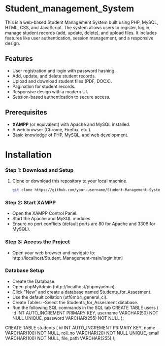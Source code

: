 # Student_management_System
This is a web-based Student Management System built using PHP, MySQL, HTML, CSS, and JavaScript. The system allows users to register, log in, manage student records (add, update, delete), and upload files. It includes features like user authentication, session management, and a responsive design.
## Features
- User registration and login with password hashing.
- Add, update, and delete student records.
- Upload and download student files (PDF, DOCX).
- Pagination for student records.
- Responsive design with a modern UI.
- Session-based authentication to secure access.
## Prerequisites
- **XAMPP** (or equivalent) with Apache and MySQL installed.
- A web browser (Chrome, Firefox, etc.).
- Basic knowledge of PHP, MySQL, and web development.
# Installation

### Step 1: Download and Setup
1. Clone or download this repository to your local machine.
   ```bash
   git clone https://github.com/your-username/Student-Management-System.git
### Step 2: Start XAMPP
- Open the XAMPP Control Panel.
- Start the Apache and MySQL modules.
- Ensure no port conflicts (default ports are 80 for Apache and 3306 for MySQL).
### Step 3: Access the Project
- Open your web browser and navigate to:
  http://localhost/Student_Management-main/login.html
### Database Setup
- Create the Database:
- Open phpMyAdmin (http://localhost/phpmyadmin).
- Click "New" and create a database named Students_for_Assesment.
- Use the default collation (utf8mb4_general_ci).
- Create Tables:
-Select the Students_for_Assesment database.
- Run the following SQL commands in the SQL tab
CREATE TABLE users (
  id INT AUTO_INCREMENT PRIMARY KEY,
  username VARCHAR(50) NOT NULL UNIQUE,
  password VARCHAR(255) NOT NULL
);

CREATE TABLE students (
    id INT AUTO_INCREMENT PRIMARY KEY,
    name VARCHAR(100) NOT NULL,
    roll_no VARCHAR(20) NOT NULL UNIQUE,
    email VARCHAR(100) NOT NULL,
    file_path VARCHAR(255)
);
